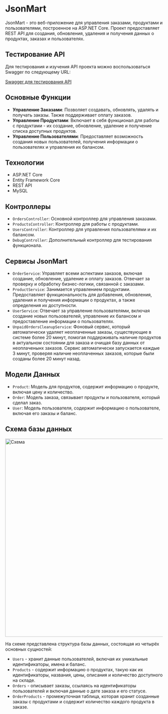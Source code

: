 # JsonMart

JsonMart - это веб-приложение для управления заказами, продуктами и пользователями, построенное на ASP.NET Core. Проект предоставляет REST API для создания, обновления, удаления и получения данных о продуктах, заказах и пользователях.

## Тестирование API

Для тестирования и изучения API проекта можно воспользоваться Swagger по следующему URL:

[Swagger для тестирования API](http://vitvik-001-site1.htempurl.com/swagger/index.html)


## Основные Функции

- **Управление Заказами**: Позволяет создавать, обновлять, удалять и получать заказы. Также поддерживает оплату заказов.
- **Управление Продуктами**: Включает в себя функционал для работы с продуктами - их создание, обновление, удаление и получение списка доступных продуктов.
- **Управление Пользователями**: Предоставляет возможность создания новых пользователей, получения информации о пользователях и управления их балансом.

## Технологии

- ASP.NET Core
- Entity Framework Core
- REST API
- MySQL

## Контроллеры

- `OrdersController`: Основной контроллер для управления заказами.
- `ProductsController`: Контроллер для работы с продуктами.
- `UsersController`: Контроллер для управления пользователями и их балансом.
- `DebugController`: Дополнительный контроллер для тестирования функционала.

## Сервисы JsonMart
- `OrderService`: Управляет всеми аспектами заказов, включая создание, обновление, удаление и оплату заказов. Отвечает за проверку и обработку бизнес-логики, связанной с заказами.
- `ProductService`: Занимается управлением продуктами. Предоставляет функциональность для добавления, обновления, удаления и получения информации о продуктах, а также определения их доступности.
- `UserService`: Отвечает за управление пользователями, включая создание новых пользователей, управление их балансом и предоставление информации о пользователях.
- `UnpaidOrdersCleanupService`: Фоновый сервис, который автоматически удаляет неоплаченные заказы, существующие в системе более 20 минут, помогая поддерживать наличие продуктов в актуальном состоянии для заказа и очищая базу данных от неоплаченынх заказов. Сервис автоматически запускается каждые 3 минут, проверяя наличие неоплаченных заказов, которые были созданы более 20 минут назад.


## Модели Данных

- `Product`: Модель для продуктов, содержит информацию о продукте, включая цену и количество.
- `Order`: Модель заказа, связывает продукты и пользователя, который сделал заказ.
- `User`: Модель пользователя, содержит информацию о пользователе, включая его заказы и баланс.


## Схема базы данных

  <img width="631" alt="Схема" src="https://github.com/Vitaly086/JsonMart/assets/93872632/50e0440f-32b7-40a6-91ec-ad99df12803e">

На схеме представлена структура базы данных, состоящая из четырёх основных сущностей:

- `Users` - хранит данные пользователей, включая их уникальные идентификаторы, имена и баланс.
- `Products` - содержит информацию о продуктах, такую как их идентификаторы, названия, цены, описания и количество доступного на складе.
- `Orders` - описывает заказы, ссылаясь на идентификаторы пользователей и включая данные о дате заказа и его статусе.
- `OrderProducts` - промежуточная таблица, которая хранит созданные заказы с продуктами и содержит количество каждого продукта в заказе.

